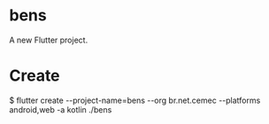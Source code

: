 # bens

A new Flutter project.

# Create
 $ flutter create --project-name=bens --org br.net.cemec --platforms android,web -a kotlin ./bens

